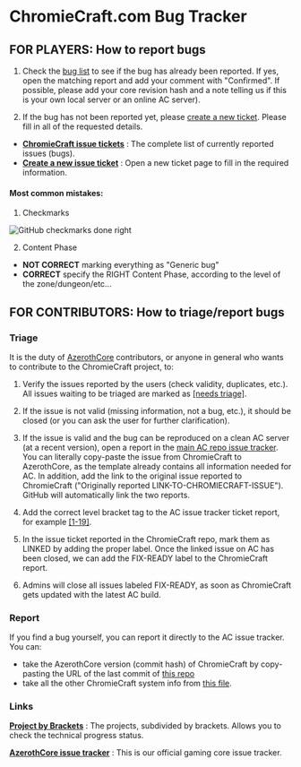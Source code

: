 # ChromieCraft.com Bug Tracker

## FOR PLAYERS: How to report bugs

1. Check the [bug list](https://github.com/chromiecraft/chromiecraft/issues) to see if the bug has already been reported. If yes, open the matching report and add your comment with "Confirmed". If possible, please add your core revision hash and a note telling us if this is your own local server or an online AC server).

2. If the bug has not been reported yet, please [create a new ticket](https://github.com/chromiecraft/chromiecraft/issues/new/choose). Please fill in all of the requested details.

- [**ChromieCraft issue tickets**](https://github.com/chromiecraft/chromiecraft/issues) : The complete list of currently reported issues (bugs).
- [**Create a new issue ticket**](https://github.com/chromiecraft/chromiecraft/issues/new/choose) : Open a new ticket page to fill in the required information.

#### Most common mistakes:

1. Checkmarks

![GitHub checkmarks done right](https://user-images.githubusercontent.com/75517/117695907-0673f800-b1c1-11eb-9028-826352bb711b.png)

2. Content Phase

- **NOT CORRECT** marking everything as "Generic bug"
- **CORRECT** specify the RIGHT Content Phase, according to the level of the zone/dungeon/etc...


## FOR CONTRIBUTORS: How to triage/report bugs

### Triage

It is the duty of [AzerothCore](https://www.azerothcore.org/) contributors, or anyone in general who wants to contribute to the ChromieCraft project, to:

1. Verify the issues reported by the users (check validity, duplicates, etc.). All issues waiting to be triaged are marked as [[needs triage]](https://github.com/chromiecraft/chromiecraft/issues?q=is%3Aissue+is%3Aopen+label%3A%22needs+triage%22).

2. If the issue is not valid (missing information, not a bug, etc.), it should be closed (or you can ask the user for further clarification).

3. If the issue is valid and the bug can be reproduced on a clean AC server (at a recent version), open a report in the [main AC repo issue tracker](https://github.com/azerothcore/azerothcore-wotlk/issues/new?template=). You can literally copy-paste the issue from ChromieCraft to AzerothCore, as the template already contains all information needed for AC. In addition, add the link to the original issue reported to ChromieCraft ("Originally reported LINK-TO-CHROMIECRAFT-ISSUE"). GitHub will automatically link the two reports.

4. Add the correct level bracket tag to the AC issue tracker ticket report, for example [[1-19]](https://github.com/azerothcore/azerothcore-wotlk/labels/1-19).

5. In the issue ticket reported in the ChromieCraft repo, mark them as LINKED by adding the proper label. Once the linked issue on AC has been closed, we can add the FIX-READY label to the ChromieCraft report.

6. Admins will close all issues labeled FIX-READY, as soon as ChromieCraft gets updated with the latest AC build.

### Report

If you find a bug yourself, you can report it directly to the AC issue tracker. You can:

- take the AzerothCore version (commit hash) of ChromieCraft by copy-pasting the URL of the last commit of [this repo](https://github.com/chromiecraft/azerothcore-wotlk)
- take all the other ChromieCraft system info from [this file](https://raw.githubusercontent.com/chromiecraft/chromiecraft/main/.github/CC_SERVER_INFO.md).

### Links

[**Project by Brackets**](https://github.com/azerothcore/azerothcore-wotlk/projects) : The projects, subdivided by brackets. Allows you to check the technical progress status.

[**AzerothCore issue tracker**](https://github.com/azerothcore/azerothcore-wotlk/issues) : This is our official gaming core issue tracker.
